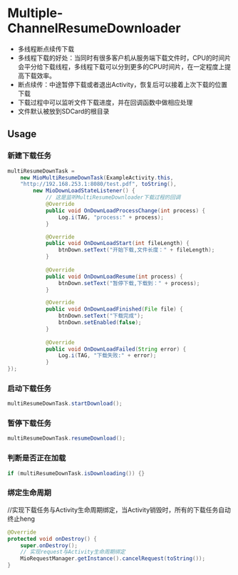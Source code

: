 # Multiple-ChannelResumeDownloader
 - 多线程断点续传下载
 - 多线程下载的好处：当同时有很多客户机从服务端下载文件时，CPU的时间片会平分给下载线程，多线程下载可以分到更多的CPU时间片，在一定程度上提高下载效率。
 - 断点续传：中途暂停下载或者退出Activity，恢复后可以接着上次下载的位置下载
 - 下载过程中可以监听文件下载进度，并在回调函数中做相应处理
 - 文件默认被放到SDCard的根目录

## Usage

### 新建下载任务

```Java
multiResumeDownTask =
    new MioMultiResumeDownTask(ExampleActivity.this,
    "http://192.168.253.1:8080/test.pdf", toString(),
        new MioDownLoadStateListener() {
            // 这是监听MultiResumeDownloader下载过程的回调
            @Override
            public void OnDownLoadProcessChange(int process) {
                Log.i(TAG, "process:" + process);
            }

            @Override
            public void OnDownLoadStart(int fileLength) {
                btnDown.setText("开始下载,文件长度：" + fileLength);
            }
            
            @Override
            public void OnDownLoadResume(int process) {
                btnDown.setText("暂停下载,下载到：" + process);
            }

            @Override
            public void OnDownLoadFinished(File file) {
                btnDown.setText("下载完成");
                btnDown.setEnabled(false);
            }
            
            @Override
            public void OnDownLoadFailed(String error) {
                Log.i(TAG, "下载失败:" + error);
            }
});
```

### 启动下载任务
```Java
multiResumeDownTask.startDownload();
```
### 暂停下载任务
```Java
multiResumeDownTask.resumeDownload();
```
### 判断是否正在加载
```Java
if (multiResumeDownTask.isDownloading()) {}
```

### 绑定生命周期 
//实现下载任务与Activity生命周期绑定，当Activity销毁时，所有的下载任务自动终止heng
```Java
@Override
protected void onDestroy() {
    super.onDestroy();
    // 实现request与Activity生命周期绑定
    MioRequestManager.getInstance().cancelRequest(toString());
}
```
